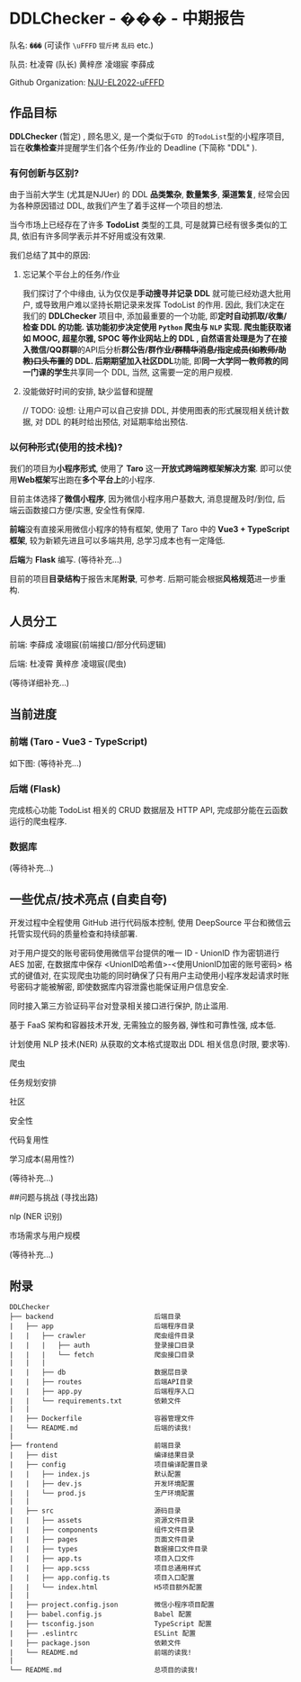 # DDLChecker - ��� - 中期报告

队名: `���` (可读作 `\uFFFD` `锟斤拷`  `乱码` etc.) 

队员:  杜凌霄 (队长)  黄梓彦  凌翊宸  李薛成

Github Organization: [NJU-EL2022-uFFFD](https://github.com/NJU-EL2022-uFFFD)

## 作品目标

**DDLChecker** (暂定) , 顾名思义, 是一个类似于`GTD `的`TodoList`型的小程序项目, 旨在**收集检查**并提醒学生们各个任务/作业的 Deadline (下简称 "DDL" ).

### 有何创新与区别?

由于当前大学生 (尤其是NJUer) 的 DDL **品类繁杂**, **数量繁多**, **渠道繁复**, 经常会因为各种原因错过 DDL, 故我们产生了着手这样一个项目的想法. 

当今市场上已经存在了许多 **TodoList** 类型的工具, 可是就算已经有很多类似的工具, 依旧有许多同学表示并不好用或没有效果. 

我们总结了其中的原因:

1. 忘记某个平台上的任务/作业

   我们探讨了个中缘由, 认为仅仅是**手动搜寻并记录 DDL** 就可能已经劝退大批用户, 或导致用户难以坚持长期记录来发挥 TodoList 的作用. 因此, 我们决定在我们的 **DDLChecker** 项目中, 添加最重要的一个功能, 即**定时自动抓取/收集/检查 DDL **的功能. 该功能初步决定使用 `Python` 爬虫与 `NLP` 实现. 爬虫能获取诸如 **MOOC**, **超星尔雅**, **SPOC** 等作业网站上的 DDL , 自然语言处理是为了在接入**微信/QQ群聊**的API后分析**群公告/群作业~~/群精华消息/指定成员(如教师/助教)口头布置~~**的 DDL. 后期期望加入**社区DDL**功能, 即**同一大学同一教师教的同一门课的学生**共享同一个 DDL, 当然, 这需要一定的用户规模.

2. 没能做好时间的安排, 缺少监督和提醒

   // TODO: 设想: 让用户可以自己安排 DDL, 并使用图表的形式展现相关统计数据, 对 DDL 的耗时给出预估, 对延期率给出预估.





### 以何种形式(使用的技术栈)?

我们的项目为**小程序形式**, 使用了 **Taro** 这一**开放式跨端跨框架解决方案**. 即可以使用**Web框架**写出跑在**多个平台上**的小程序. 

目前主体选择了**微信小程序**, 因为微信小程序用户基数大, 消息提醒及时/到位, 后端云函数接口方便/实惠, 安全性有保障. 

**前端**没有直接采用微信小程序的特有框架, 使用了 Taro 中的 **Vue3 + TypeScript 框架**,  较为新颖先进且可以多端共用, 总学习成本也有一定降低. 

**后端**为 **Flask** 编写. (等待补充...)

目前的项目**目录结构**于报告末尾**附录**, 可参考. 后期可能会根据**风格规范**进一步重构.

## 人员分工

前端: 李薛成 凌翊宸(前端接口/部分代码逻辑)

后端: 杜凌霄 黄梓彦 凌翊宸(爬虫)

(等待详细补充...)

## 当前进度

### 前端 (Taro - Vue3 - TypeScript)

如下图: (等待补充...)

### 后端 (Flask)

完成核心功能 TodoList 相关的 CRUD 数据层及 HTTP API, 完成部分能在云函数运行的爬虫程序.

### 数据库

(等待补充...)

## 一些优点/技术亮点 (自卖自夸)



开发过程中全程使用 GitHub 进行代码版本控制, 使用 DeepSource 平台和微信云托管实现代码的质量检查和持续部署.

对于用户提交的账号密码使用微信平台提供的唯一 ID - UnionID 作为密钥进行 AES 加密, 在数据库中保存 <UnionID哈希值>-<使用UnionID加密的账号密码> 格式的键值对, 在实现爬虫功能的同时确保了只有用户主动使用小程序发起请求时账号密码才能被解密, 即使数据库内容泄露也能保证用户信息安全.

同时接入第三方验证码平台对登录相关接口进行保护, 防止滥用.

基于 FaaS 架构和容器技术开发, 无需独立的服务器, 弹性和可靠性强, 成本低.

计划使用 NLP 技术(NER) 从获取的文本格式提取出 DDL 相关信息(时限, 要求等).





爬虫

任务规划安排

社区

安全性

代码复用性

学习成本(易用性?)

(等待补充...)

##问题与挑战 (寻找出路)

nlp (NER 识别)

市场需求与用户规模

(等待补充...)

## 附录

```
DDLChecker
├── backend                         后端目录
|   ├── app                         后端程序目录
|   |   ├── crawler                 爬虫组件目录
|   |   |   ├── auth                登录接口目录
|   |   |   └── fetch               爬虫接口目录
|   |   |
|   |   ├── db                      数据层目录
|   |   ├── routes                  后端API目录
|   |   ├── app.py                  后端程序入口
|   |   └── requirements.txt        依赖文件
|   |
|   ├── Dockerfile                  容器管理文件
|   └── README.md                   后端的读我!
|
├── frontend                        前端目录
|   ├── dist                        编译结果目录
|   ├── config                      项目编译配置目录
|   |   ├── index.js                默认配置
|   |   ├── dev.js                  开发环境配置
|   |   └── prod.js                 生产环境配置
|   |
|   ├── src                         源码目录
|   |   ├── assets                  资源文件目录
|   |   ├── components              组件文件目录
|   |   ├── pages                   页面文件目录
|   |   ├── types                   数据接口文件目录
|   |   ├── app.ts                  项目入口文件
|   |   ├── app.scss                项目总通用样式
|   |   ├── app.config.ts           项目入口配置
|   |   └── index.html              H5项目额外配置
|   | 
|   ├── project.config.json         微信小程序项目配置
|   ├── babel.config.js             Babel 配置
|   ├── tsconfig.json               TypeScript 配置
|   ├── .eslintrc                   ESLint 配置
|   ├── package.json                依赖文件
|   └── README.md                   前端的读我!
|
└── README.md                       总项目的读我!
```
